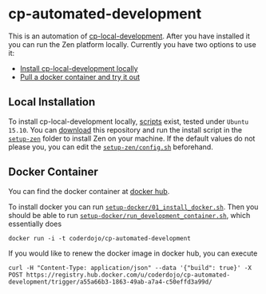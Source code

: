 # cp-automated-development

This is an automation of [cp-local-development](https://github.com/CoderDojo/cp-local-development). 
After you have installed it you can run the Zen platform locally.
Currently you have two options to use it:

- [Install cp-local-development locally](#local-installation)
- [Pull a docker container and try it out](#docker-container)

Local Installation
------------------

To install cp-local-development locally, [scripts](setup-zen) exist, tested under `Ubuntu 15.10`.
You can [download](https://github.com/niccokunzmann/cp-automated-development/archive/master.zip) this repository and run the install script in the [`setup-zen`](setup-zen) folder to install Zen on your machine. If the default values do not please you, you can edit the [`setup-zen/config.sh`](setup-zen/config.sh) beforehand.

Docker Container
----------------

You can find the docker container at [docker hub](https://hub.docker.com/r/coderdojo/cp-automated-development).

To install docker you can run [`setup-docker/01_install_docker.sh`](setup-docker/01_install_docker.sh). Then you should be able to run [`setup-docker/run_development_container.sh`](setup-docker/run_development_container.sh), which essentially does

    docker run -i -t coderdojo/cp-automated-development

If you would like to renew the docker image in docker hub, you can execute

    curl -H "Content-Type: application/json" --data '{"build": true}' -X POST https://registry.hub.docker.com/u/coderdojo/cp-automated-development/trigger/a55a66b3-1863-49ab-a7a4-c50effd3a99d/
